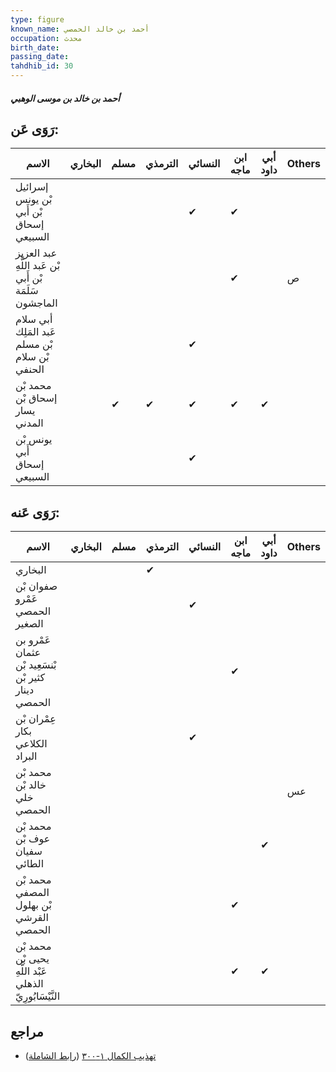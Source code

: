 ```yaml
---
type: figure
known_name: أحمد بن خالد الحمصي
occupation: محدث
birth_date:
passing_date:
tahdhib_id: 30
---
```

##### أحمد بن خالد بن موسى الوهبي

## رَوَى عَن:
| الاسم                                                 | البخاري | مسلم | الترمذي | النسائي | ابن ماجه | أبي داود | Others |
| ----------------------------------------------------- | ------- | ---- | ------- | ------- | -------- | -------- | ------ |
| إسرائيل بْن يونس بْن أَبي إسحاق السبيعي               |         |      |         | ✔       | ✔        |          |        |
| عبد العزيز بْن عَبد اللَّهِ بْن أَبي سَلَمَة الماجشون |         |      |         |         | ✔        |          | ص      |
| أبي سلام عَبد المَلِك بْن مسلم بْن سلام الحنفي        |         |      |         | ✔       |          |          |        |
| محمد بْن إسحاق بْن يسار المدني                        |         | ✔    | ✔       | ✔       | ✔        | ✔        |        |
| يونس بْن أَبي إسحاق السبيعي                           |         |      |         | ✔       |          |          |        |
## رَوَى عَنه:
| الاسم                                                    | البخاري | مسلم | الترمذي | النسائي | ابن ماجه | أبي داود | Others |
| -------------------------------------------------------- | ------- | ---- | ------- | ------- | -------- | -------- | ------ |
| البخاري                                                  |         |      | ✔       |         |          |          |        |
| صفوان بْن عَمْرو الحمصي الصغير                           |         |      |         | ✔       |          |          |        |
| عَمْرو بن عثمان بْنسَعِيد بْن كثير بْن دينار الحمصي      |         |      |         |         | ✔        |          |        |
| عِمْران بْن بكار الكلاعي البراد                          |         |      |         | ✔       |          |          |        |
| محمد بْن خالد بْن خلي الحمصي                             |         |      |         |         |          |          | عس     |
| محمد بْن عوف بْن سفيان الطائي                            |         |      |         |         |          | ✔        |        |
| محمد بْن المصفي بْن بهلول القرشي الحمصي                  |         |      |         |         | ✔        |          |        |
| محمد بْن يحيى بْن عَبْد اللَّهِ الذهلي النَّيْسَابُورِيّ |         |      |         |         | ✔        | ✔        |        |
## مراجع
- [تهذيب الكمال ١-٣٠٠](obsidian://open?vault=Tahdhib-al-Kamal&file=Figures/٣٠-أحمد%20بن%20خالد%20بن%20موسى%20الوهبي) ([رابط الشاملة](https://shamela.ws/book/3722/299))